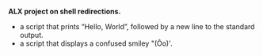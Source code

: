 **ALX project on shell redirections.**
- a script that prints “Hello, World”, followed by a new line to the standard output.
- a script that displays a confused smiley "(Ôo)'.
